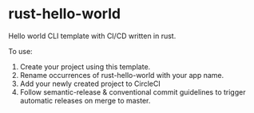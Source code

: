 # rust-hello-world
Hello world CLI template with CI/CD written in rust.

To use:
1. Create your project using this template.  
2. Rename occurrences of rust-hello-world with your app name.
3. Add your newly created project to CircleCI
4. Follow semantic-release & conventional commit guidelines to trigger automatic releases on merge to master.
